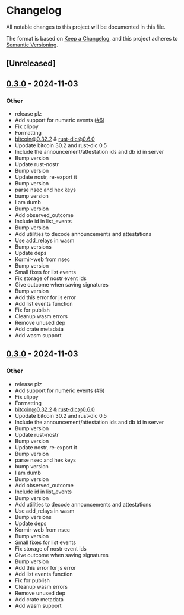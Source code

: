 # Changelog

All notable changes to this project will be documented in this file.

The format is based on [Keep a Changelog](https://keepachangelog.com/en/1.0.0/),
and this project adheres to [Semantic Versioning](https://semver.org/spec/v2.0.0.html).

## [Unreleased]

## [0.3.0](https://github.com/bennyhodl/kormir/releases/tag/kormir-wasm-v0.3.0) - 2024-11-03

### Other

- release plz
- Add support for numeric events ([#6](https://github.com/bennyhodl/kormir/pull/6))
- Fix clippy
- Formatting
- bitcoin@0.32.2 & rust-dlc@0.6.0
- Upodate bitcoin 30.2 and rust-dlc 0.5
- Include the announcement/attestation ids and db id in server
- Bump version
- Update rust-nostr
- Bump version
- Update nostr, re-export it
- Bump version
- parse nsec and hex keys
- bump version
- I am dumb
- Bump version
- Add observed_outcome
- Include id in list_events
- Bump version
- Add utilities to decode announcements and attestations
- Use add_relays in wasm
- Bump versions
- Update deps
- Kormir-web from nsec
- Bump version
- Small fixes for list events
- Fix storage of nostr event ids
- Give outcome when saving signatures
- Bump version
- Add this error for js error
- Add list events function
- Fix for publish
- Cleanup wasm errors
- Remove unused dep
- Add crate metadata
- Add wasm support

## [0.3.0](https://github.com/bennyhodl/kormir/releases/tag/kormir-wasm-v0.3.0) - 2024-11-03

### Other

- release plz
- Add support for numeric events ([#6](https://github.com/bennyhodl/kormir/pull/6))
- Fix clippy
- Formatting
- bitcoin@0.32.2 & rust-dlc@0.6.0
- Upodate bitcoin 30.2 and rust-dlc 0.5
- Include the announcement/attestation ids and db id in server
- Bump version
- Update rust-nostr
- Bump version
- Update nostr, re-export it
- Bump version
- parse nsec and hex keys
- bump version
- I am dumb
- Bump version
- Add observed_outcome
- Include id in list_events
- Bump version
- Add utilities to decode announcements and attestations
- Use add_relays in wasm
- Bump versions
- Update deps
- Kormir-web from nsec
- Bump version
- Small fixes for list events
- Fix storage of nostr event ids
- Give outcome when saving signatures
- Bump version
- Add this error for js error
- Add list events function
- Fix for publish
- Cleanup wasm errors
- Remove unused dep
- Add crate metadata
- Add wasm support
